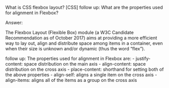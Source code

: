 What is CSS flexbox layout? [CSS]
follow up: What are the properties used for alignment in Flexbox?



Answer:



The Flexbox Layout (Flexible Box) module (a W3C Candidate Recommendation as of October 2017) aims at providing a more efficient way to lay out, align and distribute space among items in a container, even when their size is unknown and/or dynamic (thus the word “flex”).

follow up: The properties used for alignment in Flexbox are:
    - justify-content: space distribution on the main axis
    - align-content: space distribution on the cross axis
    - place-content: shorthand for setting both of the above properties
    - align-self: aligns a single item on the cross axis
    - align-items: aligns all of the items as a group on the cross axis

    